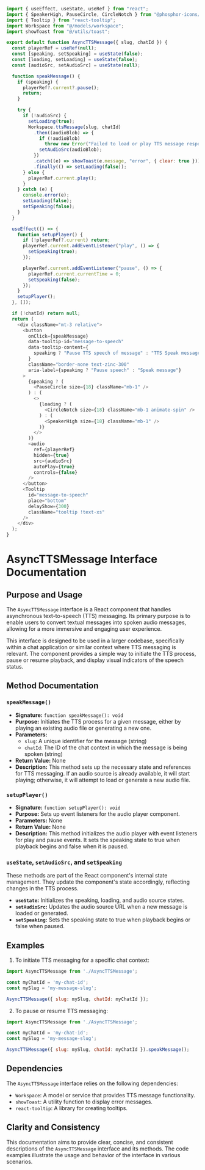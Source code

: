 ```javascript
import { useEffect, useState, useRef } from "react";
import { SpeakerHigh, PauseCircle, CircleNotch } from "@phosphor-icons/react";
import { Tooltip } from "react-tooltip";
import Workspace from "@/models/workspace";
import showToast from "@/utils/toast";

export default function AsyncTTSMessage({ slug, chatId }) {
  const playerRef = useRef(null);
  const [speaking, setSpeaking] = useState(false);
  const [loading, setLoading] = useState(false);
  const [audioSrc, setAudioSrc] = useState(null);

  function speakMessage() {
    if (speaking) {
      playerRef?.current?.pause();
      return;
    }

    try {
      if (!audioSrc) {
        setLoading(true);
        Workspace.ttsMessage(slug, chatId)
          .then((audioBlob) => {
            if (!audioBlob)
              throw new Error("Failed to load or play TTS message response.");
            setAudioSrc(audioBlob);
          })
          .catch((e) => showToast(e.message, "error", { clear: true }))
          .finally(() => setLoading(false));
      } else {
        playerRef.current.play();
      }
    } catch (e) {
      console.error(e);
      setLoading(false);
      setSpeaking(false);
    }
  }

  useEffect(() => {
    function setupPlayer() {
      if (!playerRef?.current) return;
      playerRef.current.addEventListener("play", () => {
        setSpeaking(true);
      });

      playerRef.current.addEventListener("pause", () => {
        playerRef.current.currentTime = 0;
        setSpeaking(false);
      });
    }
    setupPlayer();
  }, []);

  if (!chatId) return null;
  return (
    <div className="mt-3 relative">
      <button
        onClick={speakMessage}
        data-tooltip-id="message-to-speech"
        data-tooltip-content={
          speaking ? "Pause TTS speech of message" : "TTS Speak message"
        }
        className="border-none text-zinc-300"
        aria-label={speaking ? "Pause speech" : "Speak message"}
      >
        {speaking ? (
          <PauseCircle size={18} className="mb-1" />
        ) : (
          <>
            {loading ? (
              <CircleNotch size={18} className="mb-1 animate-spin" />
            ) : (
              <SpeakerHigh size={18} className="mb-1" />
            )}
          </>
        )}
        <audio
          ref={playerRef}
          hidden={true}
          src={audioSrc}
          autoPlay={true}
          controls={false}
        />
      </button>
      <Tooltip
        id="message-to-speech"
        place="bottom"
        delayShow={300}
        className="tooltip !text-xs"
      />
    </div>
  );
}

```
# AsyncTTSMessage Interface Documentation

## Purpose and Usage

The `AsyncTTSMessage` interface is a React component that handles asynchronous text-to-speech (TTS) messaging. Its primary purpose is to enable users to convert textual messages into spoken audio messages, allowing for a more immersive and engaging user experience.

This interface is designed to be used in a larger codebase, specifically within a chat application or similar context where TTS messaging is relevant. The component provides a simple way to initiate the TTS process, pause or resume playback, and display visual indicators of the speech status.

## Method Documentation

### `speakMessage()`

* **Signature:** `function speakMessage(): void`
* **Purpose:** Initiates the TTS process for a given message, either by playing an existing audio file or generating a new one.
* **Parameters:**
	+ `slug`: A unique identifier for the message (string)
	+ `chatId`: The ID of the chat context in which the message is being spoken (string)
* **Return Value:** None
* **Description:** This method sets up the necessary state and references for TTS messaging. If an audio source is already available, it will start playing; otherwise, it will attempt to load or generate a new audio file.

### `setupPlayer()`

* **Signature:** `function setupPlayer(): void`
* **Purpose:** Sets up event listeners for the audio player component.
* **Parameters:** None
* **Return Value:** None
* **Description:** This method initializes the audio player with event listeners for play and pause events. It sets the speaking state to true when playback begins and false when it is paused.

### `useState`, `setAudioSrc`, and `setSpeaking`

These methods are part of the React component's internal state management. They update the component's state accordingly, reflecting changes in the TTS process.

* **`useState`:** Initializes the speaking, loading, and audio source states.
* **`setAudioSrc`:** Updates the audio source URL when a new message is loaded or generated.
* **`setSpeaking`:** Sets the speaking state to true when playback begins or false when paused.

## Examples

1. To initiate TTS messaging for a specific chat context:
```javascript
import AsyncTTSMessage from './AsyncTTSMessage';

const myChatId = 'my-chat-id';
const mySlug = 'my-message-slug';

AsyncTTSMessage({ slug: mySlug, chatId: myChatId });
```

2. To pause or resume TTS messaging:
```javascript
import AsyncTTSMessage from './AsyncTTSMessage';

const myChatId = 'my-chat-id';
const mySlug = 'my-message-slug';

AsyncTTSMessage({ slug: mySlug, chatId: myChatId }).speakMessage();
```

## Dependencies

The `AsyncTTSMessage` interface relies on the following dependencies:

* `Workspace`: A model or service that provides TTS message functionality.
* `showToast`: A utility function to display error messages.
* `react-tooltip`: A library for creating tooltips.

## Clarity and Consistency

This documentation aims to provide clear, concise, and consistent descriptions of the `AsyncTTSMessage` interface and its methods. The code examples illustrate the usage and behavior of the interface in various scenarios.